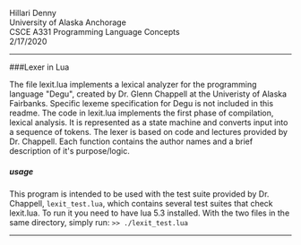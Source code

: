 Hillari Denny  
University of Alaska Anchorage  
CSCE A331 Programming Language Concepts  
2/17/2020

----
###Lexer in Lua

The file lexit.lua implements a lexical analyzer for the programming language "Degu", created by Dr. Glenn Chappell at the Univeristy of Alaska Fairbanks. Specific lexeme specification for Degu is not included in this readme.
The code in lexit.lua implements the first phase of compilation, lexical analysis. It is represented as a state machine and converts input into a sequence of tokens. 
The lexer is based on code and lectures provided by Dr. Chappell. Each function contains 
the author names and a brief description of it's purpose/logic.


##### usage
This program is intended to be used with the test suite provided by Dr. Chappell, `lexit_test.lua`,  which contains several test suites that check lexit.lua. To run it you need to have lua 5.3 installed. With the two files in the same directory, simply run: `>> ./lexit_test.lua`

----
